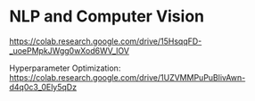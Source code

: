# NLP and Computer Vision

https://colab.research.google.com/drive/15HsqqFD-_uoePMpkJWgg0wXod6WV_lOV

Hyperparameter Optimization: https://colab.research.google.com/drive/1UZVMMPuPuBlivAwn-d4q0c3_0Ely5qDz

